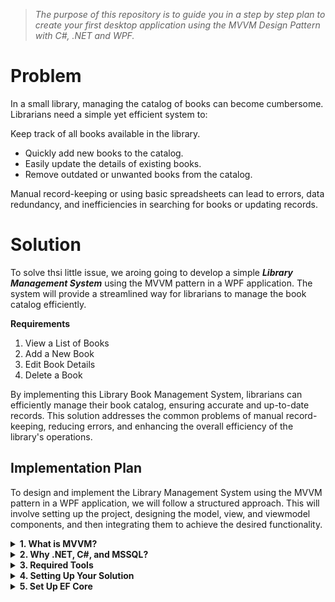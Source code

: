 > _The purpose of this repository is to guide you in a step by step plan to create your first desktop application using the MVVM Design Pattern with C#, .NET and WPF._

# Problem
In a small library, managing the catalog of books can become cumbersome. Librarians need a simple yet efficient system to:

Keep track of all books available in the library.
- Quickly add new books to the catalog.
- Easily update the details of existing books.
- Remove outdated or unwanted books from the catalog.

Manual record-keeping or using basic spreadsheets can lead to errors, data redundancy, and inefficiencies in searching for books or updating records.

# Solution
To solve thsi little issue, we aroing going to develop a simple **_Library Management System_** using the MVVM pattern in a WPF application. The system will provide a streamlined way for librarians to manage the book catalog efficiently.

**Requirements**
1. View a List of Books
2. Add a New Book
3. Edit Book Details
4. Delete a Book

By implementing this Library Book Management System, librarians can efficiently manage their book catalog, ensuring accurate and up-to-date records. This solution addresses the common problems of manual record-keeping, reducing errors, and enhancing the overall efficiency of the library's operations.

## Implementation Plan
To design and implement the Library Management System using the MVVM pattern in a WPF application, we will follow a structured approach. This will involve setting up the project, designing the model, view, and viewmodel components, and then integrating them to achieve the desired functionality.

<Details>
  <Summary><b>1. What is MVVM?</b></Summary>
  

The **Model-View-ViewModel** architecture _**separates**_ the development of the graphical user interface (**_View_**) from the business logic or back-end logic (**_Model_**). 
The **_ViewModel_** acts as an intermediary, handling the logic and data binding between the View and the Model.

In MVVM, the ViewModel updates the View through data binding, while user interactions in the View are sent back to the ViewModel, ensuring a clear and efficient flow of information and control.

This separation improves code maintainability, testability, and scalability by organizing the code into distinct components. 

![image](https://github.com/user-attachments/assets/24e54332-eb93-4652-8e92-a9f3ef03859b)
</Details>

<Details>
  <Summary><b>2. Why .NET, C#, and MSSQL?</b></Summary>

- **.NET Core:** Provides a cross-platform, high-performance framework that supports modern application development. Its integration with MVVM enhances separation of concerns and streamlines development for various platforms.

- **C#:** A modern programming language that works seamlessly with .NET, offering powerful features for implementing MVVM and ensuring efficient, maintainable code.

- **MSSQL:** A reliable database system that integrates well with .NET applications, providing robust data management and security features to support the application's data needs effectively.

</Details>

<Details>
    <Summary><b>3. Required Tools</b></Summary>
  

To get started with this project, you'll need to install the following tools:
- [**Visual Studio:**](https://visualstudio.microsoft.com/) The integrated development environment (IDE) for building .NET applications.

- [**Microsoft SQL Server:**](https://www.microsoft.com/en-us/sql-server/sql-server-downloads) The relational database management system used to manage the application's data.

- [**SQL Server Management Studio (SSMS):**](https://learn.microsoft.com/en-us/sql/ssms/download-sql-server-management-studio-ssms?view=sql-server-ver16) A tool for managing your SQL Server databases, running queries, and performing administrative tasks.

- **Install** [**.NET 8:**](https://dotnet.microsoft.com/en-us/download/dotnet/8.0) The latest version of the .NET framework required for developing and running your application. Ensure you download the SDK to develop and the Runtime to run your applications.

</Details>

<Details>
  <Summary><b>4. Setting Up Your Solution</b></Summary>

Start by opening Visual Studio and get ready to add your projects!

## 1. Initialize the Solution
Create a New Solution:
  Select File > New Project > Blank Solution and name it: Library
For better organization, create a "src" folder in which all the projects will be located.

## 2. Project Structure Setup
To facilitate development, maintenance, and testing, we will divide this solution into five projects: View, Client, Server, Shared, and Test.

- **View**
Contains XAML files for defining the user interface and UI resources like styles and templates.
Add a WPF Application project named: Library.View.

- **Client**
Holds ViewModelsfor data binding and client-side logic, including commands and services.
Add a Class Library project named: Library.Client.

- **Server**
Includes business logic, data models, and data access code for handling core application operations.
Add a Class Library project named: Library.Server.

- **Shared**
Features code and resources shared between client and server, such as DTOs (data transfer objects), utilities, and common interfaces.
Add a Class Library project named: Library.Shared.

- **Test**
Contains unit tests to ensure the application functions correctly based on the defined requirements.
Add an xUnit Test Project named: Library.Test.

## 3. Set Up Project References
To ensure proper communication and dependency between the projects, set up project references as follows:
```Right Click on  the Project > Select Add > Project Reference.```

- **Library.View** has the following reference: Library.Client
- **Library.Client** has the following reference: Library.Shared
- **Library.Server** has the following reference: Library.Shared
- **Library.Test** has the following reference: Library.Server

You will end up with this!

![image](https://github.com/user-attachments/assets/4632d4e9-ea53-45d6-8905-6ab6baeac098)
</Details> 

<Details>
  <Summary><b>5. Set Up EF Core</b></Summary>

 ## 1. Add EF Core Packages
  To work with Entity Framework Core (EF Core) for data access, add the following NuGet packages to the Library.Server project:

  - **Microsoft.EntityFrameworkCore:** The core EF package for data access.

     ```bash
	 PM> dotnet add package Microsoft.EntityFrameworkCore
	 ```

  - **Microsoft.EntityFrameworkCore.SqlServer:** The SQL Server provider for EF Core.

      ```bash
	  PM> dotnet add package Microsoft.EntityFrameworkCore.SqlServer
	  ```

  - **Microsoft.EntityFrameworkCore.Tools:** Tools for EF Core migrations and commands.

     ```bash
	 PM> dotnet add package Microsoft.EntityFrameworkCore.Tools
	 ```
	 
## 2. Create the Data Model

  Define the data model for the Book and Author entity in the Library.Server project. This model will represent the book catalog and its properties.
  ```csharp
  //Project: Server
  //File: Book.cs
internal class Book
{
    [Key]
    public int Id { get; set; }
    [MaxLength(100)]
    public required string Title { get; set; }
    [Display(Name = "Author")]
    public virtual int AuthorId { get; set; }
    [ForeignKey("AuthorId")]
    public virtual required Author Author { get; set; }
    public int Year { get; set; }
    public BookGenre Genre { get; set; }
}

  ```
  ```csharp
  //Project: Server
  //File: Author.cs
  internal class Author
{
    [Key]
    public int Id { get; set; }
    [MaxLength(50)]
    public required string FirstName { get; set; }
    [MaxLength(50)]
    public required string LastName { get; set; }
}
  ```
  ```csharp
  //Project: Shared
  //File: DbEnum.cs
  public enum BookGenre
  {
	  Fiction,
	  NonFiction,
	  Mystery,
	  Romance,
	  ScienceFiction,
	  Biography,
	  History,
	  SelfHelp
  }
  ```

 ## 3. Set Up the Database Context

  Create a database context class that inherits from DbContext in the Library.Server project. This class will define the database connection and include a DbSet for the Book entity.
  ```csharp
  //Project: Server
  //File: LibraryContext.cs

internal class LibraryContext : DbContext, ILibraryEntities
{
    public DbSet<Book> Book { get; set; }
    public DbSet<Author> Author { get; set; }

    public IQueryable<Book> BookEntities => Set<Book>();
    public Book? FindBook(int id) => Find<Book>(id);
    public IQueryable<Author> AuthorEntities => Set<Author>();
    public Author? FindAuthor(int id) => Find<Author>(id);

    protected override void OnConfiguring(DbContextOptionsBuilder optionsBuilder)
    {
        optionsBuilder.UseSqlServer("Data Source=(local);Integrated Security=true;Initial Catalog=Library;MultipleActiveResultSets=True;TrustServerCertificate=True;Encrypt=False");
    }
}
interface ILibraryEntities
{
    IQueryable<Book> BookEntities { get; }
    Book? FindBook(int id);
    IQueryable<Author> AuthorEntities { get; }
    Author? FindAuthor(int id);
}
  ```

 ## 4. Add Migration and Update Database

  Use EF Core migrations to create the database schema based on the data model. Run the following commands in the Library.Server project directory:
  ```bash
  dotnet ef migrations add InitialCreate
  dotnet ef database update
  ```
  These commands will generate the migration files and update the database with the Book table.
</Details>



 